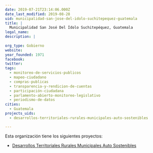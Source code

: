 ```yaml
---
date: 2019-07-21T23:14:06.000Z
date_last_modified: 2019-08-28
uid: municipalidad-san-jose-del-idolo-suchitepequez-guatemala
title: |
  Municipalidad San José Del Ídolo Suchitepéquez, Guatemala
legal_name: 
description: |
  
org_type: Gobierno
website: 
year_founded: 1971
facebook: 
twitter: 
tags:
  - monitoreo-de-servicios-publicos
  - mapeo-ciudadano
  - compras-publicas
  - transparencia-y-rendicion-de-cuentas
  - participación-ciudadana
  - parlamento-abierto-monitoreo-legislativo
  - periodismo-de-datos
cities: 
  - Guatemala
projects_uids:
  - desarrollos-territoriales-rurales-municipales-auto-sostenibles

---
```


Esta organización tiene los siguientes proyectos:

- [Desarrollos Territoriales Rurales Municipales Auto Sostenibles](/proyectos/desarrollos-territoriales-rurales-municipales-auto-sostenibles)
